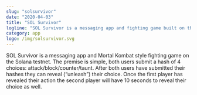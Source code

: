 ```yaml
---
slug: "solsurvivor"
date: "2020-04-03"
title: "SOL Survivor"
logline: "SOL Survivor is a messaging app and fighting game built on the Solana testnet."
category: app
logo: /img/solsurvivor.svg
---
```


SOL Survivor is a messaging app and Mortal Kombat style fighting game on the Solana testnet. The premise is simple, both users submit a hash of 4 choices: attack/block/counter/taunt. After both users have submitted their hashes they can reveal (“unleash”) their choice. Once the first player has revealed their action the second player will have 10 seconds to reveal their choice as well.
